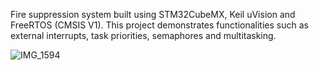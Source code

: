 Fire suppression system built using STM32CubeMX, Keil uVision and FreeRTOS (CMSIS V1). This project demonstrates functionalities such as external interrupts, task priorities, semaphores and multitasking.

![IMG_1594](https://user-images.githubusercontent.com/45313870/211650749-4e053410-9df7-4245-bd68-120a41adcc66.jpg)
